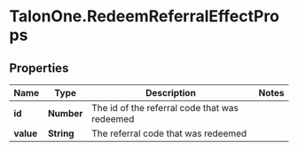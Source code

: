 # TalonOne.RedeemReferralEffectProps

## Properties
Name | Type | Description | Notes
------------ | ------------- | ------------- | -------------
**id** | **Number** | The id of the referral code that was redeemed | 
**value** | **String** | The referral code that was redeemed | 


